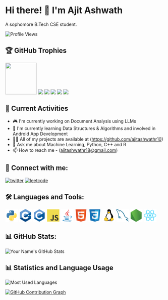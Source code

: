 # Hi there! 👋 I'm Ajit Ashwath

A sophomore B.Tech CSE student.

![Profile Views](https://komarev.com/ghpvc/?username=ajitashwathr10&color=brightgreen&style=flat&label=Profile+views)

## 🏆 GitHub Trophies

<div>
  <img src="https://github-profile-trophy.vercel.app/?username=ajitashwathr10&title=Commits&theme=flat" width="100" height = "100" />
  <img src="https://github-profile-trophy.vercel.app/?username=ajitashwathr10&title=Repositories&theme=flat" width="100" />
  <img src="https://github-profile-trophy.vercel.app/?username=ajitashwathr10&title=Stars&theme=flat" width="100" />
  <img src="https://github-profile-trophy.vercel.app/?username=ajitashwathr10&title=Followers&theme=flat" width="100" />
  <img src="https://github-profile-trophy.vercel.app/?username=ajitashwathr10&title=Issues&theme=flat" width="100" />
  <img src="https://github-profile-trophy.vercel.app/?username=ajitashwathr10&title=PullRequest&theme=flat" width="100" />
</div>

## 🚀 Current Activities

- 🎮 I'm currently working on Document Analysis using LLMs
- 🌱 I'm currently learning Data Structures & Algorithms and involved in Android App Development
- 👨‍💻 All of my projects are available at (https://github.com/ajitashwathr10)
- 💬 Ask me about Machine Learning, Python, C++ and R
- 📫 How to reach me - (ajitashwathr18@gmail.com)

## 🤝 Connect with me:

<p align="left">
  <a href="your-twitter-url" target="blank"><img align="center" src="https://raw.githubusercontent.com/rahuldkjain/github-profile-readme-generator/master/src/images/icons/Social/twitter.svg" alt="twitter" height="30" width="40" /></a>
    <a href="your-leetcode-url" target="blank"><img align="center" src="https://raw.githubusercontent.com/rahuldkjain/github-profile-readme-generator/master/src/images/icons/Social/leetcode.svg" alt="leetcode" height="30" width="40" /></a>

## 🛠 Languages and Tools:

<p align="left">
  <img src="https://raw.githubusercontent.com/devicons/devicon/master/icons/python/python-original.svg" alt="python" width="40" height="40"/>
  <img src="https://raw.githubusercontent.com/devicons/devicon/master/icons/cplusplus/cplusplus-original.svg" alt="cplusplus" width="40" height="40"/>
  <img src="https://raw.githubusercontent.com/devicons/devicon/master/icons/c/c-original.svg" alt="c" width="40" height="40"/>
  <img src="https://raw.githubusercontent.com/devicons/devicon/master/icons/javascript/javascript-original.svg" alt="javascript" width="40" height="40"/>
  <img src="https://raw.githubusercontent.com/devicons/devicon/master/icons/java/java-original.svg" alt="java" width="40" height="40"/>
  <img src="https://raw.githubusercontent.com/devicons/devicon/master/icons/html5/html5-original.svg" alt="html5" width="40" height="40"/>
  <img src="https://raw.githubusercontent.com/devicons/devicon/master/icons/css3/css3-original.svg" alt="css3" width="40" height="40"/>
  <img src="https://raw.githubusercontent.com/devicons/devicon/master/icons/linux/linux-original.svg" alt="linux" width="40" height="40"/>
  <img src="https://raw.githubusercontent.com/devicons/devicon/master/icons/mysql/mysql-original.svg" alt="mysql" width="40" height="40"/>
  <img src="https://raw.githubusercontent.com/devicons/devicon/master/icons/nodejs/nodejs-original.svg" alt="nodejs" width="40" height="40"/>
  <img src="https://raw.githubusercontent.com/devicons/devicon/master/icons/react/react-original.svg" alt="react" width="40" height="40"/>
</p>

## 📊 GitHub Stats:

![Your Name's GitHub Stats](https://github-readme-stats.vercel.app/api?username=ajitashwathr10&show_icons=true&theme=dark)
## 📊 Statistics and Language Usage

<!-- Language Usage Stats -->
<div align="left">
  <img src="https://github-readme-stats.vercel.app/api/top-langs/?username=ajitashwathr10&layout=compact&theme=dark&hide_border=true&card_width=450&title_color=ffffff&text_color=ffffff&bg_color=0D1117&langs_count=6" alt="Most Used Languages" />
</div>

<!-- GitHub Contribution Graph -->
[![GitHub Contribution Graph](https://activity-graph.herokuapp.com/graph?username=ajitashwathr10&theme=github-dark&hide_border=true)](https://github.com/ajitashwathr10)
